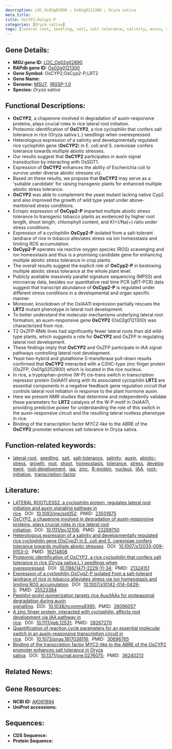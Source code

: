 ```yaml
---
description: LOC_Os02g02890 ; Os02g0121300 ; Oryza sativa
meta_title:
title: OsCYP2;OsCyp2-P
categories: [Oryza sativa]
tags: [lateral root, seedling, salt, salt tolerance, salinity, auxin, abiotic stress, growth, root, shoot, homeostasis, tolerance, stress, development, root development, iaa, zinc, R protein, nucleus, IAA, root initiation, transcription factor]
---
```


## Gene Details:
- **MSU gene ID:** [LOC_Os02g02890](http://rice.uga.edu/cgi-bin/ORF_infopage.cgi?orf=LOC_Os02g02890)  
- **RAPdb gene ID:** [Os02g0121300](https://rapdb.dna.affrc.go.jp/locus/?name=Os02g0121300)  
- **Gene Symbol:** OsCYP2;OsCyp2-P;LRT2
- **Gene Name:**
- **Genome:**  [MSU7](http://rice.uga.edu/),&nbsp;&nbsp;[IRGSP-1.0](https://rapdb.dna.affrc.go.jp/download/irgsp1.html)
- **Species:** *Oryza sativa*

## Functional Descriptions:
   - **OsCYP2**, a chaperone involved in degradation of auxin-responsive proteins, plays crucial roles in rice lateral root initiation.
   - Proteomic identification of **OsCYP2**, a rice cyclophilin that confers salt tolerance in rice (Oryza sativa L.) seedlings when overexpressed.
   - Heterologous expression of a salinity and developmentally regulated rice cyclophilin gene (**OsCYP2**) in E. coli and S. cerevisiae confers tolerance towards multiple abiotic stresses.
   - Our results suggest that **OsCYP2** participates in auxin signal transduction by interacting with OsSGT1.
   - Expression of **OsCYP2** enhances the ability of Escherichia coli to survive under diverse abiotic stresses viz.
   - Based on these results, we propose that **OsCYP2** may serve as a 'suitable candidate' for raising transgenic plants for enhanced multiple abiotic stress tolerance.
   - **OsCYP2** was able to complement the yeast mutant lacking native Cyp2 and also improved the growth of wild type yeast under above-mentioned stress conditions.
   - Ectopic expression of **OsCyp2-P** imparted multiple abiotic stress tolerance to transgenic tobacco plants as evidenced by higher root length, shoot length, chlorophyll content, and K(+)/Na(+) ratio under stress conditions.
   - Expression of a cyclophilin **OsCyp2-P** isolated from a salt-tolerant landrace of rice in tobacco alleviates stress via ion homeostasis and limiting ROS accumulation.
   - **OsCyp2-P** operates via reactive oxygen species (ROS) scavenging and ion homeostasis and thus is a promising candidate gene for enhancing multiple abiotic stress tolerance in crop plants.
   - The overall results suggest the explicit role of **OsCyp2-P** in bestowing multiple abiotic stress tolerance at the whole plant level.
   - Publicly available massively parallel signature sequencing (MPSS) and microarray data, besides our quantitative real time PCR (qRT-PCR) data suggest that transcript abundance of **OsCyp2-P** is regulated under different stress conditions in a developmental and organ specific manner.
   - Moreover, knockdown of the OsIAA11 expression partially rescues the **LRT2** mutant phenotype in lateral root development.
   - To better understand the molecular mechanisms underlying lateral root formation, an auxin-responsive gene **OsCYP2** (Os02g0121300) was characterized from rice.
   - T2 OsZFP-RNAi lines had significantly fewer lateral roots than did wild-type plants, which suggests a role for **OsCYP2** and OsZFP in regulating lateral root development.
   - These findings imply that **OsCYP2** and OsZFP participate in IAA signal pathways controlling lateral root development.
   - Yeast two-hybrid and glutathione S-transferase pull-down results confirmed that **OsCYP2** interacted with a C2HC-type zinc finger protein (OsZFP, Os01g0252900) which is located in the rice nucleus.
   - In rice, a tryptophan-proline (W-P) cis-trans switch in transcription repressor protein OsIAA11 along with its associated cyclophilin **LRT2** are essential components in a negative feedback gene regulation circuit that controls lateral root initiation in response to the plant hormone auxin.
   - Here we present NMR studies that determine and independently validate these parameters for **LRT2** catalysis of the W-P motif in OsIAA11, providing predictive power for understanding the role of this switch in the auxin-responsive circuit and the resulting lateral rootless phenotype in rice.
   - Binding of the transcription factor MYC2-like to the ABRE of the **OsCYP2** promoter enhances salt tolerance in Oryza sativa.

## Function-related keywords:
   - [lateral-root](/tags/lateral-root/),&nbsp;&nbsp;[seedling](/tags/seedling/),&nbsp;&nbsp;[salt](/tags/salt/),&nbsp;&nbsp;[salt-tolerance](/tags/salt-tolerance/),&nbsp;&nbsp;[salinity](/tags/salinity/),&nbsp;&nbsp;[auxin](/tags/auxin/),&nbsp;&nbsp;[abiotic-stress](/tags/abiotic-stress/),&nbsp;&nbsp;[growth](/tags/growth/),&nbsp;&nbsp;[root](/tags/root/),&nbsp;&nbsp;[shoot](/tags/shoot/),&nbsp;&nbsp;[homeostasis](/tags/homeostasis/),&nbsp;&nbsp;[tolerance](/tags/tolerance/),&nbsp;&nbsp;[stress](/tags/stress/),&nbsp;&nbsp;[development](/tags/development/),&nbsp;&nbsp;[root-development](/tags/root-development/),&nbsp;&nbsp;[iaa](/tags/iaa/),&nbsp;&nbsp;[zinc](/tags/zinc/),&nbsp;&nbsp;[R-protein](/tags/R-protein/),&nbsp;&nbsp;[nucleus](/tags/nucleus/),&nbsp;&nbsp;[IAA](/tags/IAA/),&nbsp;&nbsp;[root-initiation](/tags/root-initiation/),&nbsp;&nbsp;[transcription-factor](/tags/transcription-factor/)

## Literature:
   - [LATERAL ROOTLESS2, a cyclophilin protein, regulates lateral root initiation and auxin signaling pathway in rice](https://www.doi.org/10.1093/mp/sst052).&nbsp;&nbsp;DOI:&nbsp;&nbsp;[10.1093/mp/sst052](https://www.doi.org/10.1093/mp/sst052);&nbsp;&nbsp;PMID:&nbsp;&nbsp;[23501875](https://pubmed.ncbi.nlm.nih.gov/23501875/)
   - [OsCYP2, a chaperone involved in degradation of auxin-responsive proteins, plays crucial roles in rice lateral root initiation](https://www.doi.org/10.1111/tpj.12106).&nbsp;&nbsp;DOI:&nbsp;&nbsp;[10.1111/tpj.12106](https://www.doi.org/10.1111/tpj.12106);&nbsp;&nbsp;PMID:&nbsp;&nbsp;[23289750](https://pubmed.ncbi.nlm.nih.gov/23289750/)
   - [Heterologous expression of a salinity and developmentally regulated rice cyclophilin gene (OsCyp2) in E. coli and S. cerevisiae confers tolerance towards multiple abiotic stresses](https://www.doi.org/10.1007/s12033-009-9153-0).&nbsp;&nbsp;DOI:&nbsp;&nbsp;[10.1007/s12033-009-9153-0](https://www.doi.org/10.1007/s12033-009-9153-0);&nbsp;&nbsp;PMID:&nbsp;&nbsp;[19214808](https://pubmed.ncbi.nlm.nih.gov/19214808/)
   - [Proteomic identification of OsCYP2, a rice cyclophilin that confers salt tolerance in rice (Oryza sativa L.) seedlings when overexpressed](https://www.doi.org/10.1186/1471-2229-11-34).&nbsp;&nbsp;DOI:&nbsp;&nbsp;[10.1186/1471-2229-11-34](https://www.doi.org/10.1186/1471-2229-11-34);&nbsp;&nbsp;PMID:&nbsp;&nbsp;[21324151](https://pubmed.ncbi.nlm.nih.gov/21324151/)
   - [Expression of a cyclophilin OsCyp2-P isolated from a salt-tolerant landrace of rice in tobacco alleviates stress via ion homeostasis and limiting ROS accumulation](https://www.doi.org/10.1007/s10142-014-0429-5).&nbsp;&nbsp;DOI:&nbsp;&nbsp;[10.1007/s10142-014-0429-5](https://www.doi.org/10.1007/s10142-014-0429-5);&nbsp;&nbsp;PMID:&nbsp;&nbsp;[25523384](https://pubmed.ncbi.nlm.nih.gov/25523384/)
   - [Peptidyl-prolyl isomerization targets rice Aux/IAAs for proteasomal degradation during auxin signalling](https://www.doi.org/10.1038/ncomms8395).&nbsp;&nbsp;DOI:&nbsp;&nbsp;[10.1038/ncomms8395](https://www.doi.org/10.1038/ncomms8395);&nbsp;&nbsp;PMID:&nbsp;&nbsp;[26096057](https://pubmed.ncbi.nlm.nih.gov/26096057/)
   - [A zinc finger protein, interacted with cyclophilin, affects root development via IAA pathway in rice](https://www.doi.org/10.1111/jipb.12531).&nbsp;&nbsp;DOI:&nbsp;&nbsp;[10.1111/jipb.12531](https://www.doi.org/10.1111/jipb.12531);&nbsp;&nbsp;PMID:&nbsp;&nbsp;[28267270](https://pubmed.ncbi.nlm.nih.gov/28267270/)
   - [Quantification of reaction cycle parameters for an essential molecular switch in an auxin-responsive transcription circuit in rice](https://www.doi.org/10.1073/pnas.1817038116).&nbsp;&nbsp;DOI:&nbsp;&nbsp;[10.1073/pnas.1817038116](https://www.doi.org/10.1073/pnas.1817038116);&nbsp;&nbsp;PMID:&nbsp;&nbsp;[30696765](https://pubmed.ncbi.nlm.nih.gov/30696765/)
   - [Binding of the transcription factor MYC2-like to the ABRE of the OsCYP2 promoter enhances salt tolerance in Oryza sativa](https://www.doi.org/10.1371/journal.pone.0276075).&nbsp;&nbsp;DOI:&nbsp;&nbsp;[10.1371/journal.pone.0276075](https://www.doi.org/10.1371/journal.pone.0276075);&nbsp;&nbsp;PMID:&nbsp;&nbsp;[36240213](https://pubmed.ncbi.nlm.nih.gov/36240213/)

## Related News:

## Gene Resources:
- **NCBI ID:**  [AK061894](http://www.ncbi.nlm.nih.gov/nuccore/AK061894)
- **UniProt accessions:** [](https://www.uniprot.org/uniprotkb//entry)

## Sequences:
- **CDS Sequence:**
- **Protein Sequence:**
